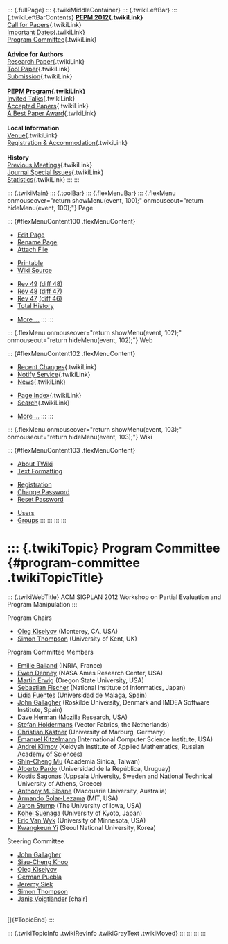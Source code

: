 ::: {.fullPage}
::: {.twikiMiddleContainer}
::: {.twikiLeftBar}
::: {.twikiLeftBarContents}
**[PEPM 2012](WebHome){.twikiLink}**\
[Call for Papers](CallForPapers){.twikiLink}\
[Important Dates](ImportantDates){.twikiLink}\
[Program Committee](ProgramCommittee){.twikiLink}\
\
**Advice for Authors**\
[Research Paper](ResearchPaperAdvice){.twikiLink}\
[Tool Paper](ToolPaperAdvice){.twikiLink}\
[Submission](PaperSubmission){.twikiLink}\
\
**[PEPM Program](Program){.twikiLink}**\
[Invited Talks](InvitedTalks){.twikiLink}\
[Accepted Papers](AcceptedPapers){.twikiLink}\
[A Best Paper Award](ABestPaperAward){.twikiLink}\
\
**Local Information**\
[Venue](WorkshopVenue){.twikiLink}\
[Registration & Accommodation](RegistrationAndAccomodation){.twikiLink}\
\
**History**\
[Previous Meetings](PreviousMeetings){.twikiLink}\
[Journal Special Issues](SpecialIssues){.twikiLink}\
[Statistics](HistoricalStatistics){.twikiLink}
:::
:::

::: {.twikiMain}
::: {.toolBar}
::: {.flexMenuBar}
::: {.flexMenu onmouseover="return showMenu(event, 100);" onmouseout="return hideMenu(event, 100);"}
Page

::: {#flexMenuContent100 .flexMenuContent}
-   [Edit
    Page](http://www.program-transformation.org/edit/PEPM12/ProgramCommittee?t=1536827671)
-   [Rename
    Page](http://www.program-transformation.org/rename/PEPM12/ProgramCommittee)
-   [Attach
    File](http://www.program-transformation.org/attach/PEPM12/ProgramCommittee)

<!-- -->

-   [Printable](http://www.program-transformation.org/view/PEPM12/ProgramCommittee?skin=print.pattern)
-   [Wiki
    Source](http://www.program-transformation.org/view/PEPM12/ProgramCommittee?skin=text&raw=on&contenttype=text/plain)

<!-- -->

-   [Rev
    49](http://www.program-transformation.org/view/PEPM12/ProgramCommittee?rev=1.49)
    [(diff 48)](http://www.program-transformation.org/rdiff/PEPM12/ProgramCommittee?rev1=1.49&rev2=1.48)
-   [Rev
    48](http://www.program-transformation.org/view/PEPM12/ProgramCommittee?rev=1.48)
    [(diff 47)](http://www.program-transformation.org/rdiff/PEPM12/ProgramCommittee?rev1=1.48&rev2=1.47)
-   [Rev
    47](http://www.program-transformation.org/view/PEPM12/ProgramCommittee?rev=1.47)
    [(diff 46)](http://www.program-transformation.org/rdiff/PEPM12/ProgramCommittee?rev1=1.47&rev2=1.46)
-   [Total
    History](http://www.program-transformation.org/rdiff/PEPM12/ProgramCommittee)

<!-- -->

-   [More
    \...](http://www.program-transformation.org/oops/PEPM12/ProgramCommittee?template=oopsmore&param1=1.49&param2=1.49)
:::
:::

::: {.flexMenu onmouseover="return showMenu(event, 102);" onmouseout="return hideMenu(event, 102);"}
Web

::: {#flexMenuContent102 .flexMenuContent}
-   [Recent Changes](WebChanges){.twikiLink}
-   [Notify Service](WebNotify){.twikiLink}
-   [News](WebNews){.twikiLink}

<!-- -->

-   [Page Index](WebIndex){.twikiLink}
-   [Search](WebSearch){.twikiLink}

<!-- -->

-   [More
    \...](http://www.program-transformation.org/oops/PEPM12/ProgramCommittee?template=oopsmore&param1=1.49&param2=1.49)
:::
:::

::: {.flexMenu onmouseover="return showMenu(event, 103);" onmouseout="return hideMenu(event, 103);"}
Wiki

::: {#flexMenuContent103 .flexMenuContent}
-   [About
    TWiki](http://www.program-transformation.org/view/TWiki/WebHome)
-   [Text
    Formatting](http://www.program-transformation.org/view/TWiki/TextFormattingRules)

<!-- -->

-   [Registration](http://www.program-transformation.org/view/TWiki/TWikiRegistration)
-   [Change
    Password](http://www.program-transformation.org/view/TWiki/ChangePassword)
-   [Reset
    Password](http://www.program-transformation.org/view/TWiki/ResetPassword)

<!-- -->

-   [Users](http://www.program-transformation.org/view/Main/TWikiUsers)
-   [Groups](http://www.program-transformation.org/view/Main/TWikiGroups)
:::
:::
:::
:::

::: {.twikiTopic}
Program Committee {#program-committee .twikiTopicTitle}
=================

::: {.twikiWebTitle}
ACM SIGPLAN 2012 Workshop on Partial Evaluation and Program Manipulation
:::

Program Chairs

-   [Oleg Kiselyov](http://okmij.org/ftp/) (Monterey, CA, USA)
-   [Simon Thompson](http://www.cs.kent.ac.uk/people/staff/sjt/)
    (University of Kent, UK)

Program Committee Members

-   [Emilie
    Balland](http://phoenix.inria.fr/index.php/members/39-emilie-balland)
    (INRIA, France)
-   [Ewen Denney](http://ti.arc.nasa.gov/profile/edenney/) (NASA Ames
    Research Center, USA)
-   [Martin Erwig](http://web.engr.oregonstate.edu/~erwig/) (Oregon
    State University, USA)
-   [Sebastian Fischer](http://research.nii.ac.jp/members/fischer/)
    (National Institute of Informatics, Japan)
-   [Lidia Fuentes](http://www.lcc.uma.es/~lff/) (Universidad de Malaga,
    Spain)
-   [John Gallagher](http://www.ruc.dk/~jpg/) (Roskilde University,
    Denmark and IMDEA Software Institute, Spain)
-   [Dave Herman](http://www.ccs.neu.edu/home/dherman/) (Mozilla
    Research, USA)
-   [Stefan Holdermans](http://www.holdermans.nl/) (Vector Fabrics, the
    Netherlands)
-   [Christian
    Kästner](http://www.uni-marburg.de/fb12/ps/team/kaestner?language_sync=1)
    (University of Marburg, Germany)
-   [Emanuel
    Kitzelmann](http://www.uni-bamberg.de/kogsys/team/kitzelmann/)
    (International Computer Science Institute, USA)
-   [Andrei Klimov](http://pat.keldysh.ru/~anklimov/) (Keldysh Institute
    of Applied Mathematics, Russian Academy of Sciences)
-   [Shin-Cheng Mu](http://www.iis.sinica.edu.tw/~scm/) (Academia
    Sinica, Taiwan)
-   [Alberto Pardo](http://www.fing.edu.uy/~pardo/) (Universidad de la
    República, Uruguay)
-   [Kostis
    Sagonas](http://proper.softlab.ntua.gr/About/Kostis_Sagonas.html)
    (Uppsala University, Sweden and National Technical University of
    Athens, Greece)
-   [Anthony M.
    Sloane](http://wiki.mq.edu.au/display/plrg/Anthony+Sloane)
    (Macquarie University, Australia)
-   [Armando Solar-Lezama](http://people.csail.mit.edu/asolar/) (MIT,
    USA)
-   [Aaron Stump](http://www.cs.uiowa.edu/~astump/home.html) (The
    University of Iowa, USA)
-   [Kohei Suenaga](http://pakirapon2.sakura.ne.jp/) (University of
    Kyoto, Japan)
-   [Eric Van Wyk](http://www-users.cs.umn.edu/~evw/) (University of
    Minnesota, USA)
-   [Kwangkeun Yi](http://ropas.snu.ac.kr/~kwang/) (Seoul National
    University, Korea)

Steering Committee

-   [John Gallagher](http://akira.ruc.dk/~jpg/)
-   [Siau-Cheng Khoo](http://www.comp.nus.edu.sg/~khoosc/)
-   [Oleg Kiselyov](http://okmij.org/ftp/)
-   [German Puebla](http://clip.dia.fi.upm.es/~german)
-   [Jeremy Siek](http://ecee.colorado.edu/~siek/)
-   [Simon Thompson](http://www.cs.kent.ac.uk/people/staff/sjt/)
-   [Janis Voigtländer](http://www.iai.uni-bonn.de/~jv/) \[chair\]

\
[]{#TopicEnd}
:::

::: {.twikiTopicInfo .twikiRevInfo .twikiGrayText .twikiMoved}
:::
:::
:::
:::
